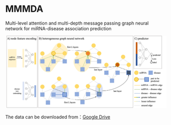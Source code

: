 # MMMDA
 Multi-level attention and multi-depth message passing graph neural network for miRNA-disease association prediction
 
![MMMDA](imgs/MMMDA.jpg)

The data can be downloaded from：[Google Drive](https://drive.google.com/file/d/16yuQaAIEqQ6wLDqeYlRip84zmwDadySJ/view?usp=sharing)